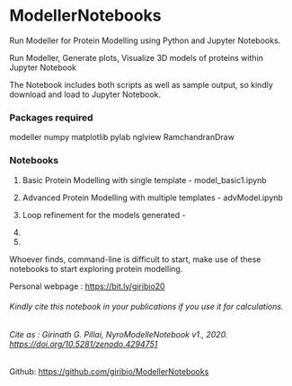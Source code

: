 # ModellerNotebooks

Run Modeller for Protein Modelling using Python and Jupyter Notebooks.

Run Modeller, Generate plots, Visualize 3D models of proteins within Jupyter Notebook

The Notebook includes both scripts as well as sample output, so kindly download and load to Jupyter Notebook.


### Packages required
modeller
numpy
matplotlib
pylab
nglview
RamchandranDraw

### Notebooks

1. Basic Protein Modelling with single template - model_basic1.ipynb

2. Advanced Protein Modelling with multiple templates - advModel.ipynb

3. Loop refinement for the models generated -

4. 

5. 

Whoever finds, command-line is difficult to start, make use of these notebooks to start exploring protein modelling.

Personal webpage : https://bit.ly/giribio20

###### Kindly cite this notebook in your publications if you use it for calculations.
###### Cite as : Girinath G. Pillai, NyroModelleNotebook v1., 2020. https://doi.org/10.5281/zenodo.4294751

Github: https://github.com/giribio/ModellerNotebooks
